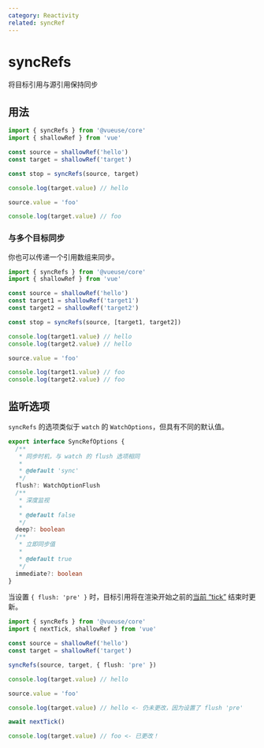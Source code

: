 ```yaml
---
category: Reactivity
related: syncRef
---
```


# syncRefs

将目标引用与源引用保持同步

## 用法

```ts
import { syncRefs } from '@vueuse/core'
import { shallowRef } from 'vue'

const source = shallowRef('hello')
const target = shallowRef('target')

const stop = syncRefs(source, target)

console.log(target.value) // hello

source.value = 'foo'

console.log(target.value) // foo
```

### 与多个目标同步

你也可以传递一个引用数组来同步。

```ts
import { syncRefs } from '@vueuse/core'
import { shallowRef } from 'vue'

const source = shallowRef('hello')
const target1 = shallowRef('target1')
const target2 = shallowRef('target2')

const stop = syncRefs(source, [target1, target2])

console.log(target1.value) // hello
console.log(target2.value) // hello

source.value = 'foo'

console.log(target1.value) // foo
console.log(target2.value) // foo
```

## 监听选项

`syncRefs` 的选项类似于 `watch` 的 `WatchOptions`，但具有不同的默认值。

```ts
export interface SyncRefOptions {
  /**
   * 同步时机，与 watch 的 flush 选项相同
   *
   * @default 'sync'
   */
  flush?: WatchOptionFlush
  /**
   * 深度监视
   *
   * @default false
   */
  deep?: boolean
  /**
   * 立即同步值
   *
   * @default true
   */
  immediate?: boolean
}
```

当设置 `{ flush: 'pre' }` 时，目标引用将在渲染开始之前的[当前 “tick”](https://vue.zhcndoc.com/guide/essentials/watchers.html#callback-flush-timing) 结束时更新。

```ts
import { syncRefs } from '@vueuse/core'
import { nextTick, shallowRef } from 'vue'

const source = shallowRef('hello')
const target = shallowRef('target')

syncRefs(source, target, { flush: 'pre' })

console.log(target.value) // hello

source.value = 'foo'

console.log(target.value) // hello <- 仍未更改，因为设置了 flush 'pre'

await nextTick()

console.log(target.value) // foo <- 已更改！
```
